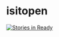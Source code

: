isitopen
========

[![Stories in Ready](https://badge.waffle.io/darkowlzz/isitopen.svg?label=ready&title=Ready)](http://waffle.io/darkowlzz/isitopen)

